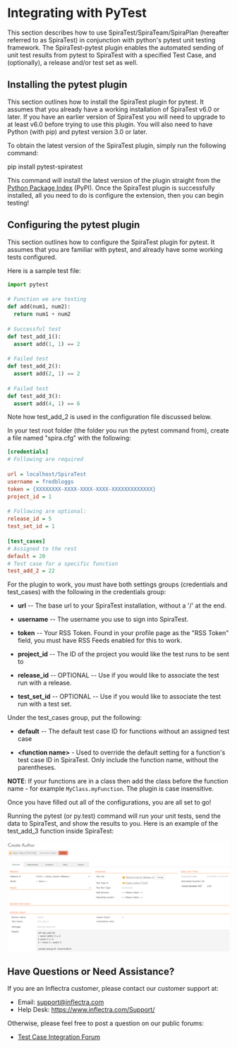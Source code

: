 # Integrating with PyTest

This section describes how to use SpiraTest/SpiraTeam/SpiraPlan
(hereafter referred to as SpiraTest) in conjunction with python's pytest
unit testing framework. The SpiraTest-pytest plugin enables the
automated sending of unit test results from pytest to SpiraTest with a
specified Test Case, and (optionally), a release and/or test set as
well.

## Installing the pytest plugin

This section outlines how to install the SpiraTest plugin for pytest. It
assumes that you already have a working installation of SpiraTest v6.0
or later. If you have an earlier version of SpiraTest you will need to
upgrade to at least v6.0 before trying to use this plugin. You will also
need to have Python (with pip) and pytest version 3.0 or later.

To obtain the latest version of the SpiraTest plugin, simply run the
following command:

pip install pytest-spiratest

This command will install the latest version of the plugin straight from
the [Python Package Index](https://pypi.org/project/pytest-spiratest/)
(PyPI). Once the SpiraTest plugin is successfully installed, all you
need to do is configure the extension, then you can begin testing!

## Configuring the pytest plugin

This section outlines how to configure the SpiraTest plugin for pytest.
It assumes that you are familiar with pytest, and already have some
working tests configured.

Here is a sample test file:

```python
import pytest

# Function we are testing
def add(num1, num2):
  return num1 + num2

# Successful test
def test_add_1():
  assert add(1, 1) == 2

# Failed test
def test_add_2():
  assert add(2, 1) == 2

# Failed test
def test_add_3():
  assert add(4, 1) == 6
```

Note how test_add_2 is used in the configuration file discussed below.

In your test root folder (the folder you run the pytest command from),
create a file named "spira.cfg" with the following:

```cfg
[credentials]
# Following are required

url = localhost/SpiraTest
username = fredbloggs
token = {XXXXXXXX-XXXX-XXXX-XXXX-XXXXXXXXXXXXX}
project_id = 1

# Following are optional:
release_id = 5
test_set_id = 1

[test_cases]
# Assigned to the rest
default = 20
# Test case for a specific function
test_add_2 = 22
```

For the plugin to work, you must have both settings groups (credentials
and test_cases) with the following in the credentials group:

- **url** -- The base url to your SpiraTest installation, without a '/' at
the end.

- **username** -- The username you use to sign into SpiraTest.

- **token** -- Your RSS Token. Found in your profile page as the "RSS
Token" field, you must have RSS Feeds enabled for this to work.

- **project_id** -- The ID of the project you would like the test runs to
be sent to

- **release_id** -- OPTIONAL -- Use if you would like to associate the
test run with a release.

- **test_set_id** -- OPTIONAL -- Use if you would like to associate the
test run with a test set.

Under the test_cases group, put the following:

- **default** -- The default test case ID for functions without an
assigned test case

- **\<function name>** - Used to override the default setting for a
function's test case ID in SpiraTest. Only include the function name,
without the parentheses. 

**NOTE**: If your functions are in a class then add the class before the function name - for example `MyClass.myFunction`. The plugin is case insensitive.

Once you have filled out all of the configurations, you are all set to
go!

Running the pytest (or py.test) command will run your unit tests, send
the data to SpiraTest, and show the results to you. Here is an example
of the test_add_3 function inside SpiraTest:

![](img/Integrating_with_PyTest_16.png)




## Have Questions or Need Assistance?
If you are an Inflectra customer, please contact our customer support at:
- Email: support@inflectra.com
- Help Desk: https://www.inflectra.com/Support/

Otherwise, please feel free to post a question on our public forums:
- [Test Case Integration Forum](https://www.inflectra.com/Support/Forum/integrations/unit-testing/List.aspx)